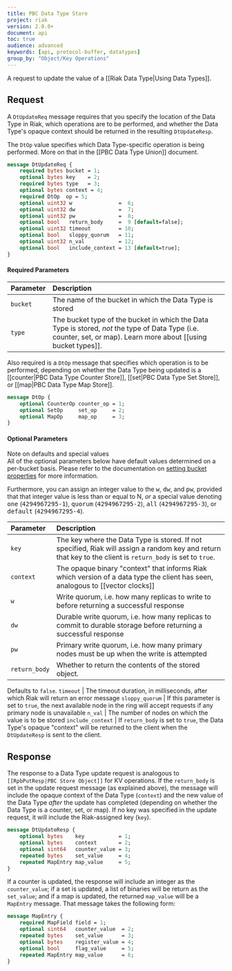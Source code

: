 ```yaml
---
title: PBC Data Type Store
project: riak
version: 2.0.0+
document: api
toc: true
audience: advanced
keywords: [api, protocol-buffer, datatypes]
group_by: "Object/Key Operations"
---
```


A request to update the value of a [[Riak Data Type|Using Data Types]].

## Request

A `DtUpdateReq` message requires that you specify the location of the Data Type in Riak, which operations are to be performed, and whether the Data Type's opaque context should be returned in the resulting `DtUpdateResp`.

The `DtOp` value specifies which Data Type-specific operation is being performed. More on that in the [[PBC Data Type Union]] document.

```protobuf
message DtUpdateReq {
    required bytes bucket = 1;
    optional bytes key    = 2;
    required bytes type   = 3;
    optional bytes context = 4;
    required DtOp  op = 5;
    optional uint32 w               =  6;
    optional uint32 dw              =  7;
    optional uint32 pw              =  8;
    optional bool   return_body     =  9 [default=false];
    optional uint32 timeout         = 10;
    optional bool   sloppy_quorum   = 11;
    optional uint32 n_val           = 12;
    optional bool   include_context = 13 [default=true];
}
```

#### Required Parameters

Parameter | Description
:---------|:-----------
`bucket` | The name of the bucket in which the Data Type is stored
`type` | The bucket type of the bucket in which the Data Type is stored, _not_ the type of Data Type (i.e. counter, set, or map). Learn more about [[using bucket types]].

Also required is a `DtOp` message that specifies which operation is to be performed, depending on whether the Data Type being updated is a [[counter|PBC Data Type Counter Store]], [[set|PBC Data Type Set Store]], or [[map|PBC Data Type Map Store]].

```protobuf
message DtOp {
    optional CounterOp counter_op = 1;
    optional SetOp     set_op     = 2;
    optional MapOp     map_op     = 3;
}
```

#### Optional Parameters

<div class="note">
<div class="title">Note on defaults and special values</div>
All of the optional parameters below have default values determined on a
per-bucket basis. Please refer to the documentation on <a href="/dev/references/protocol-buffers/set-bucket-props">setting bucket properties</a> for more information.

Furthermore, you can assign an integer value to the <tt>w</tt>, <tt>dw</tt>, and <tt>pw</tt>, provided that that integer value is less than or equal to N, <em>or</em> a special value denoting <tt>one</tt> (<tt>4294967295-1</tt>), <tt>quorum</tt> (<tt>4294967295-2</tt>), <tt>all</tt> (<tt>4294967295-3</tt>), or <tt>default</tt> (<tt>4294967295-4</tt>).
</div>

Parameter | Description
:---------|:-----------
`key` | The key where the Data Type is stored. If not specified, Riak will assign a random key and return that key to the client is `return_body` is set to `true`.
`context` | The opaque binary "context" that informs Riak which version of a data type the client has seen, analogous to [[vector clocks]]
`w` | Write quorum, i.e. how many replicas to write to before returning a successful response
`dw` | Durable write quorum, i.e. how many replicas to commit to durable storage before returning a successful response
`pw` | Primary write quorum, i.e. how many primary nodes must be up when the write is attempted
`return_body` | Whether to return the contents of the stored object.
Defaults to `false`.
`timeout` | The timeout duration, in milliseconds, after which Riak will return an error message
`sloppy_quorum` | If this parameter is set to `true`, the next available node in the ring will accept requests if any primary node is unavailable
`n_val` | The number of nodes on which the value is to be stored
`include_context` | If `return_body` is set to `true`, the Data Type's opaque "context" will be returned to the client when the `DtUpdateResp` is sent to the client.

## Response

The response to a Data Type update request is analogous to `[[RpbPutResp|PBC Store Object]]` for KV operations. If the `return_body` is set in the update request message (as explained above), the message will include the opaque context of the Data Type (`context`) and the new value of the Data Type _after_ the update has completed (depending on whether the Data Type is a counter, set, or map). If no key was specified in the update request, it will include the Riak-assigned key (`key`).

```protobuf
message DtUpdateResp {
    optional bytes    key           = 1;
    optional bytes    context       = 2;
    optional sint64   counter_value = 3;
    repeated bytes    set_value     = 4;
    repeated MapEntry map_value     = 5;
}
```

If a counter is updated, the response will include an integer as the `counter_value`; if a set is updated, a list of binaries will be return as the `set_value`; and if a map is updated, the returned `map_value` will be a `MapEntry` message. That message takes the following form:

```protobuf
message MapEntry {
    required MapField field = 1;
    optional sint64   counter_value  = 2;
    repeated bytes    set_value      = 3;
    optional bytes    register_value = 4;
    optional bool     flag_value     = 5;
    repeated MapEntry map_value      = 6;
}
```
